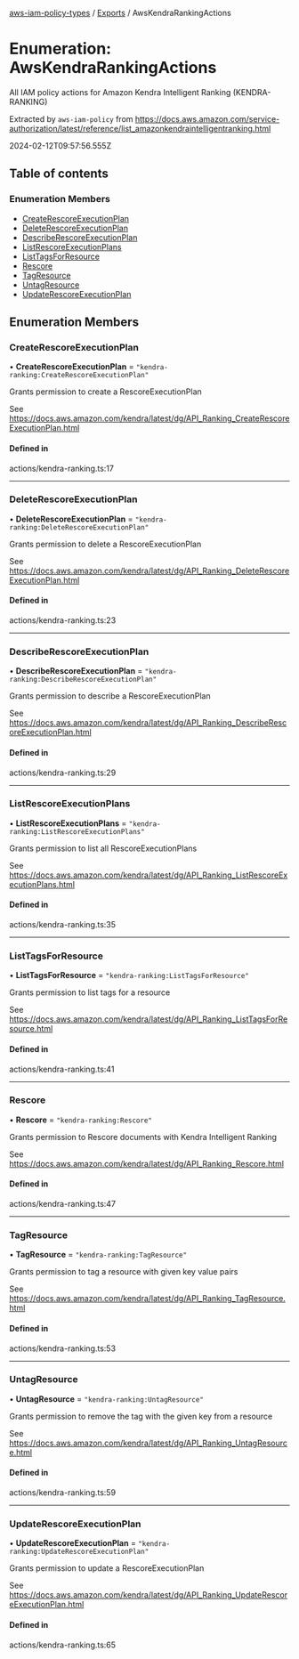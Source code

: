 [aws-iam-policy-types](../README.md) / [Exports](../modules.md) / AwsKendraRankingActions

# Enumeration: AwsKendraRankingActions

All IAM policy actions for Amazon Kendra Intelligent Ranking (KENDRA-RANKING)

Extracted by `aws-iam-policy` from
https://docs.aws.amazon.com/service-authorization/latest/reference/list_amazonkendraintelligentranking.html

2024-02-12T09:57:56.555Z

## Table of contents

### Enumeration Members

- [CreateRescoreExecutionPlan](AwsKendraRankingActions.md#createrescoreexecutionplan)
- [DeleteRescoreExecutionPlan](AwsKendraRankingActions.md#deleterescoreexecutionplan)
- [DescribeRescoreExecutionPlan](AwsKendraRankingActions.md#describerescoreexecutionplan)
- [ListRescoreExecutionPlans](AwsKendraRankingActions.md#listrescoreexecutionplans)
- [ListTagsForResource](AwsKendraRankingActions.md#listtagsforresource)
- [Rescore](AwsKendraRankingActions.md#rescore)
- [TagResource](AwsKendraRankingActions.md#tagresource)
- [UntagResource](AwsKendraRankingActions.md#untagresource)
- [UpdateRescoreExecutionPlan](AwsKendraRankingActions.md#updaterescoreexecutionplan)

## Enumeration Members

### CreateRescoreExecutionPlan

• **CreateRescoreExecutionPlan** = ``"kendra-ranking:CreateRescoreExecutionPlan"``

Grants permission to create a RescoreExecutionPlan

See https://docs.aws.amazon.com/kendra/latest/dg/API_Ranking_CreateRescoreExecutionPlan.html

#### Defined in

actions/kendra-ranking.ts:17

___

### DeleteRescoreExecutionPlan

• **DeleteRescoreExecutionPlan** = ``"kendra-ranking:DeleteRescoreExecutionPlan"``

Grants permission to delete a RescoreExecutionPlan

See https://docs.aws.amazon.com/kendra/latest/dg/API_Ranking_DeleteRescoreExecutionPlan.html

#### Defined in

actions/kendra-ranking.ts:23

___

### DescribeRescoreExecutionPlan

• **DescribeRescoreExecutionPlan** = ``"kendra-ranking:DescribeRescoreExecutionPlan"``

Grants permission to describe a RescoreExecutionPlan

See https://docs.aws.amazon.com/kendra/latest/dg/API_Ranking_DescribeRescoreExecutionPlan.html

#### Defined in

actions/kendra-ranking.ts:29

___

### ListRescoreExecutionPlans

• **ListRescoreExecutionPlans** = ``"kendra-ranking:ListRescoreExecutionPlans"``

Grants permission to list all RescoreExecutionPlans

See https://docs.aws.amazon.com/kendra/latest/dg/API_Ranking_ListRescoreExecutionPlans.html

#### Defined in

actions/kendra-ranking.ts:35

___

### ListTagsForResource

• **ListTagsForResource** = ``"kendra-ranking:ListTagsForResource"``

Grants permission to list tags for a resource

See https://docs.aws.amazon.com/kendra/latest/dg/API_Ranking_ListTagsForResource.html

#### Defined in

actions/kendra-ranking.ts:41

___

### Rescore

• **Rescore** = ``"kendra-ranking:Rescore"``

Grants permission to Rescore documents with Kendra Intelligent Ranking

See https://docs.aws.amazon.com/kendra/latest/dg/API_Ranking_Rescore.html

#### Defined in

actions/kendra-ranking.ts:47

___

### TagResource

• **TagResource** = ``"kendra-ranking:TagResource"``

Grants permission to tag a resource with given key value pairs

See https://docs.aws.amazon.com/kendra/latest/dg/API_Ranking_TagResource.html

#### Defined in

actions/kendra-ranking.ts:53

___

### UntagResource

• **UntagResource** = ``"kendra-ranking:UntagResource"``

Grants permission to remove the tag with the given key from a resource

See https://docs.aws.amazon.com/kendra/latest/dg/API_Ranking_UntagResource.html

#### Defined in

actions/kendra-ranking.ts:59

___

### UpdateRescoreExecutionPlan

• **UpdateRescoreExecutionPlan** = ``"kendra-ranking:UpdateRescoreExecutionPlan"``

Grants permission to update a RescoreExecutionPlan

See https://docs.aws.amazon.com/kendra/latest/dg/API_Ranking_UpdateRescoreExecutionPlan.html

#### Defined in

actions/kendra-ranking.ts:65
